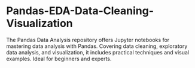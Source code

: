 # Pandas-EDA-Data-Cleaning-Visualization
 The Pandas Data Analysis repository offers Jupyter notebooks for mastering data analysis with Pandas. Covering data cleaning, exploratory data analysis, and visualization, it includes practical techniques and visual examples. Ideal for beginners and experts.

